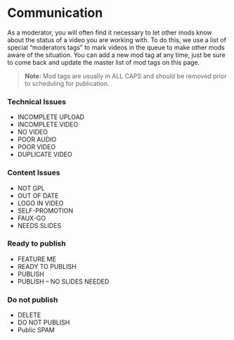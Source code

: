 # Communication

As a moderator, you will often find it necessary to let other mods know about the status of a video you are working with. To do this, we use a list of special “moderators tags” to mark videos in the queue to make other mods aware of the situation.  You can add a new mod tag at any time, just be sure to come back and update the master list of mod tags on this page.

>**Note:** Mod tags are usually in ALL CAPS and should be removed prior to scheduling for publication.

### Technical Issues

* INCOMPLETE UPLOAD
* INCOMPLETE VIDEO
* NO VIDEO
* POOR AUDIO
* POOR VIDEO
* DUPLICATE VIDEO

### Content Issues

* NOT GPL
* OUT OF DATE
* LOGO IN VIDEO
* SELF-PROMOTION
* FAUX-GO
* NEEDS SLIDES


### Ready to publish

* FEATURE ME
* READY TO PUBLISH
* PUBLISH
* PUBLISH – NO SLIDES NEEDED

### Do not publish
* DELETE
* DO NOT PUBLISH
* Public SPAM
